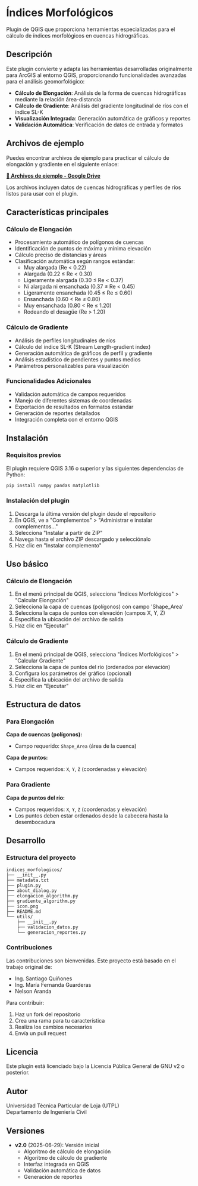 # Índices Morfológicos

Plugin de QGIS que proporciona herramientas especializadas para el cálculo de índices morfológicos en cuencas hidrográficas.

## Descripción

Este plugin convierte y adapta las herramientas desarrolladas originalmente para ArcGIS al entorno QGIS, proporcionando funcionalidades avanzadas para el análisis geomorfológico:

- **Cálculo de Elongación**: Análisis de la forma de cuencas hidrográficas mediante la relación área-distancia
- **Cálculo de Gradiente**: Análisis del gradiente longitudinal de ríos con el índice SL-K
- **Visualización Integrada**: Generación automática de gráficos y reportes
- **Validación Automática**: Verificación de datos de entrada y formatos

## Archivos de ejemplo

Puedes encontrar archivos de ejemplo para practicar el cálculo de elongación y gradiente en el siguiente enlace:

**[📁 Archivos de ejemplo - Google Drive](https://drive.google.com/drive/folders/1iaC3_CPA62TPP22A2cG7knSvwNTzoYLq?usp=sharing)**

Los archivos incluyen datos de cuencas hidrográficas y perfiles de ríos listos para usar con el plugin.

## Características principales

### Cálculo de Elongación

- Procesamiento automático de polígonos de cuencas
- Identificación de puntos de máxima y mínima elevación
- Cálculo preciso de distancias y áreas
- Clasificación automática según rangos estándar:
  - Muy alargada (Re < 0.22)
  - Alargada (0.22 ≤ Re < 0.30)
  - Ligeramente alargada (0.30 ≤ Re < 0.37)
  - Ni alargada ni ensanchada (0.37 ≤ Re < 0.45)
  - Ligeramente ensanchada (0.45 ≤ Re ≤ 0.60)
  - Ensanchada (0.60 < Re ≤ 0.80)
  - Muy ensanchada (0.80 < Re ≤ 1.20)
  - Rodeando el desagüe (Re > 1.20)

### Cálculo de Gradiente

- Análisis de perfiles longitudinales de ríos
- Cálculo del índice SL-K (Stream Length-gradient index)
- Generación automática de gráficos de perfil y gradiente
- Análisis estadístico de pendientes y puntos medios
- Parámetros personalizables para visualización

### Funcionalidades Adicionales

- Validación automática de campos requeridos
- Manejo de diferentes sistemas de coordenadas
- Exportación de resultados en formatos estándar
- Generación de reportes detallados
- Integración completa con el entorno QGIS

## Instalación

### Requisitos previos

El plugin requiere QGIS 3.16 o superior y las siguientes dependencias de Python:

```bash
pip install numpy pandas matplotlib
```

### Instalación del plugin

1. Descarga la última versión del plugin desde el repositorio
2. En QGIS, ve a "Complementos" > "Administrar e instalar complementos..."
3. Selecciona "Instalar a partir de ZIP"
4. Navega hasta el archivo ZIP descargado y selecciónalo
5. Haz clic en "Instalar complemento"

## Uso básico

### Cálculo de Elongación

1. En el menú principal de QGIS, selecciona "Índices Morfológicos" > "Calcular Elongación"
2. Selecciona la capa de cuencas (polígonos) con campo 'Shape_Area'
3. Selecciona la capa de puntos con elevación (campos X, Y, Z)
4. Especifica la ubicación del archivo de salida
5. Haz clic en "Ejecutar"

### Cálculo de Gradiente

1. En el menú principal de QGIS, selecciona "Índices Morfológicos" > "Calcular Gradiente"
2. Selecciona la capa de puntos del río (ordenados por elevación)
3. Configura los parámetros del gráfico (opcional)
4. Especifica la ubicación del archivo de salida
5. Haz clic en "Ejecutar"

## Estructura de datos

### Para Elongación

**Capa de cuencas (polígonos):**
- Campo requerido: `Shape_Area` (área de la cuenca)

**Capa de puntos:**
- Campos requeridos: `X`, `Y`, `Z` (coordenadas y elevación)

### Para Gradiente

**Capa de puntos del río:**
- Campos requeridos: `X`, `Y`, `Z` (coordenadas y elevación)
- Los puntos deben estar ordenados desde la cabecera hasta la desembocadura

## Desarrollo

### Estructura del proyecto

```
indices_morfologicos/
├── __init__.py
├── metadata.txt
├── plugin.py
├── about_dialog.py
├── elongacion_algorithm.py
├── gradiente_algorithm.py
├── icon.png
├── README.md
└── utils/
    ├── __init__.py
    ├── validacion_datos.py
    └── generacion_reportes.py
```

### Contribuciones

Las contribuciones son bienvenidas. Este proyecto está basado en el trabajo original de:

- Ing. Santiago Quiñones
- Ing. María Fernanda Guarderas  
- Nelson Aranda

Para contribuir:
1. Haz un fork del repositorio
2. Crea una rama para tu característica
3. Realiza los cambios necesarios
4. Envía un pull request

## Licencia

Este plugin está licenciado bajo la Licencia Pública General de GNU v2 o posterior.

## Autor

Universidad Técnica Particular de Loja (UTPL)  
Departamento de Ingeniería Civil

## Versiones

- **v2.0** (2025-06-29): Versión inicial
  - Algoritmo de cálculo de elongación
  - Algoritmo de cálculo de gradiente
  - Interfaz integrada en QGIS
  - Validación automática de datos
  - Generación de reportes